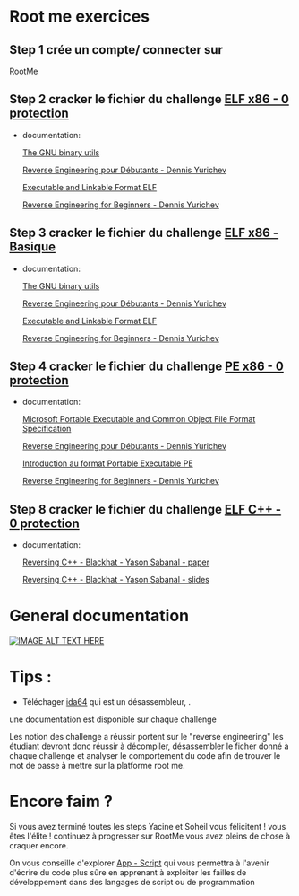 # Root me exercices

## Step 1 crée un compte/ connecter sur 
<a herf="https://www.root-me.org">RootMe</a>

## Step 2 cracker le fichier du challenge <a href="https://www.root-me.org/fr/Challenges/Cracking/ELF-x86-0-protection">ELF x86 - 0 protection</a>
- documentation:
    
    <a href="https://repository.root-me.org/Administration/Unix/Linux/EN%20-%20The%20GNU%20binary%20utils.pdf?_gl=1*1rc94tt*_ga*NTk0Nzk2ODc5LjE2NzcwODYxMzg.*_ga_SRYSKX09J7*MTY3NzE2MTk0NC4yLjEuMTY3NzE2MzMxMC4wLjAuMA.."> The GNU binary utils </a>

    <a href="https://repository.root-me.org/Reverse%20Engineering/FR%20-%20Reverse%20Engineering%20pour%20D%C3%A9butants%20-%20Dennis%20Yurichev.pdf?_gl=1*kqlsai*_ga*NTk0Nzk2ODc5LjE2NzcwODYxMzg.*_ga_SRYSKX09J7*MTY3NzE2MTk0NC4yLjEuMTY3NzE2MzMxMS4wLjAuMA.."> Reverse Engineering pour Débutants - Dennis Yurichev </a>
    
    <a href="https://repository.root-me.org/Reverse%20Engineering/x86/Unix/EN%20-%20Executable%20and%20Linkable%20Format%20ELF.pdf?_gl=1*kqlsai*_ga*NTk0Nzk2ODc5LjE2NzcwODYxMzg.*_ga_SRYSKX09J7*MTY3NzE2MTk0NC4yLjEuMTY3NzE2MzMxMS4wLjAuMA.."> Executable and Linkable Format ELF  </a>
    
    <a href="https://repository.root-me.org/Reverse%20Engineering/EN%20-%20Reverse%20Engineering%20for%20Beginners%20-%20Dennis%20Yurichev.pdf?_gl=1*znduqq*_ga*NTk0Nzk2ODc5LjE2NzcwODYxMzg.*_ga_SRYSKX09J7*MTY3NzE2MTk0NC4yLjEuMTY3NzE2MzMxMi4wLjAuMA.."> Reverse Engineering for Beginners - Dennis Yurichev </a>

## Step 3 cracker le fichier du challenge <a href="https://www.root-me.org/fr/Challenges/Cracking/ELF-x86-Basique">ELF x86 - Basique</a> 
- documentation:

    <a href="https://repository.root-me.org/Administration/Unix/Linux/EN%20-%20The%20GNU%20binary%20utils.pdf?_gl=1*1rpb159*_ga*NTk0Nzk2ODc5LjE2NzcwODYxMzg.*_ga_SRYSKX09J7*MTY3NzE2MTk0NC4yLjEuMTY3NzE2Mzc0NC4wLjAuMA..">The GNU binary utils </a>

    <a href="https://repository.root-me.org/Reverse%20Engineering/FR%20-%20Reverse%20Engineering%20pour%20D%C3%A9butants%20-%20Dennis%20Yurichev.pdf?_gl=1*ppamf1*_ga*NTk0Nzk2ODc5LjE2NzcwODYxMzg.*_ga_SRYSKX09J7*MTY3NzE2MTk0NC4yLjEuMTY3NzE2Mzc2MS4wLjAuMA..">Reverse Engineering pour Débutants - Dennis Yurichev</a>
    
    <a href="https://repository.root-me.org/Reverse%20Engineering/x86/Unix/EN%20-%20Executable%20and%20Linkable%20Format%20ELF.pdf?_gl=1*15qcaqt*_ga*NTk0Nzk2ODc5LjE2NzcwODYxMzg.*_ga_SRYSKX09J7*MTY3NzE2MTk0NC4yLjEuMTY3NzE2Mzc2Mi4wLjAuMA..">Executable and Linkable Format ELF</a>
    
    <a href="https://repository.root-me.org/Reverse%20Engineering/EN%20-%20Reverse%20Engineering%20for%20Beginners%20-%20Dennis%20Yurichev.pdf?_gl=1*fp1sj2*_ga*NTk0Nzk2ODc5LjE2NzcwODYxMzg.*_ga_SRYSKX09J7*MTY3NzE2MTk0NC4yLjEuMTY3NzE2Mzc2My4wLjAuMA..">Reverse Engineering for Beginners - Dennis Yurichev</a>

## Step 4 cracker le fichier du challenge <a href="https://www.root-me.org/fr/Challenges/Cracking/PE-x86-0-protection">PE x86 - 0 protection</a>
- documentation:

    <a href="https://repository.root-me.org/Programmation/Windows/EN%20-%20Microsoft%20Portable%20Executable%20and%20Common%20Object%20File%20Format%20Specification.docx?_gl=1*10zzklu*_ga*NTk0Nzk2ODc5LjE2NzcwODYxMzg.*_ga_SRYSKX09J7*MTY3NzE2MTk0NC4yLjEuMTY3NzE2Mzk5MC4wLjAuMA..">Microsoft Portable Executable and Common Object File Format Specification </a>
    
    <a href="https://repository.root-me.org/Reverse%20Engineering/FR%20-%20Reverse%20Engineering%20pour%20D%C3%A9butants%20-%20Dennis%20Yurichev.pdf?_gl=1*1w1rtpj*_ga*NTk0Nzk2ODc5LjE2NzcwODYxMzg.*_ga_SRYSKX09J7*MTY3NzE2MTk0NC4yLjEuMTY3NzE2MzkxOS4wLjAuMA..">Reverse Engineering pour Débutants - Dennis Yurichev</a>
    
    <a href="https://repository.root-me.org/Reverse%20Engineering/x86/Microsoft/FR%20-%20Introduction%20au%20format%20Portable%20Executable%20PE.pdf?_gl=1*1j11ti0*_ga*NTk0Nzk2ODc5LjE2NzcwODYxMzg.*_ga_SRYSKX09J7*MTY3NzE2MTk0NC4yLjEuMTY3NzE2MzkyMC4wLjAuMA..">Introduction au format Portable Executable PE</a>
    
    <a href="https://repository.root-me.org/Reverse%20Engineering/EN%20-%20Reverse%20Engineering%20for%20Beginners%20-%20Dennis%20Yurichev.pdf?_gl=1*t16mhf*_ga*NTk0Nzk2ODc5LjE2NzcwODYxMzg.*_ga_SRYSKX09J7*MTY3NzE2MTk0NC4yLjEuMTY3NzE2MzkyMS4wLjAuMA..">Reverse Engineering for Beginners - Dennis Yurichev</a>


## Step 8 cracker le fichier du challenge <a href="https://www.root-me.org/fr/Challenges/Cracking/ELF-C-0-protection">ELF C++ - 0 protection</a>
- documentation:

    <a href="https://repository.root-me.org/Reverse%20Engineering/EN%20-%20Reversing%20C++%20-%20Blackhat%20-%20Yason%20Sabanal%20-%20paper.pdf?_gl=1*t45wlv*_ga*NTk0Nzk2ODc5LjE2NzcwODYxMzg.*_ga_SRYSKX09J7*MTY3NzE2MTk0NC4yLjEuMTY3NzE2NDA0MC4wLjAuMA..">Reversing C++ - Blackhat - Yason Sabanal - paper </a>
    
    <a href="https://repository.root-me.org/Reverse%20Engineering/EN%20-%20Reversing%20C++%20-%20Blackhat%20-%20Yason%20Sabanal%20-%20slides.pdf?_gl=1*298z3y*_ga*NTk0Nzk2ODc5LjE2NzcwODYxMzg.*_ga_SRYSKX09J7*MTY3NzE2MTk0NC4yLjEuMTY3NzE2NDA1Ny4wLjAuMA..">Reversing C++ - Blackhat - Yason Sabanal - slides</a>



# General documentation

[![IMAGE ALT TEXT HERE](https://i.ytimg.com/vi/WnqOhgI_8wA/hq720.jpg?sqp=-oaymwEcCOgCEMoBSFXyq4qpAw4IARUAAIhCGAFwAcABBg==&rs=AOn4CLBEHkZd5-JnwmizrqQYk0BdkMJW-g)](https://www.youtube.com/watch?v=WnqOhgI_8wA&ab_channel=PwnFunction)



# Tips : 
-  Téléchager <a href="https://hex-rays.com/ida-free/">ida64</a> qui est un désassembleur, .

une documentation est disponible sur chaque challenge

Les notion des challenge a réussir portent sur le "reverse engineering" les étudiant devront donc réussir à décompiler, désassembler le ficher donné à chaque challenge et analyser le comportement du code afin de trouver le mot de passe à mettre sur la platforme root me.


# Encore faim ?

Si vous avez terminé toutes les steps Yacine et Soheil vous félicitent ! vous êtes l'élite ! continuez à progresser sur RootMe vous avez pleins de chose à craquer encore.

On vous conseille d'explorer <a href="https://www.root-me.org/fr/Challenges/App-Script/">App - Script</a> qui vous permettra à l'avenir d'écrire du code plus sûre en apprenant à exploiter les failles de développement dans des langages de script ou de programmation